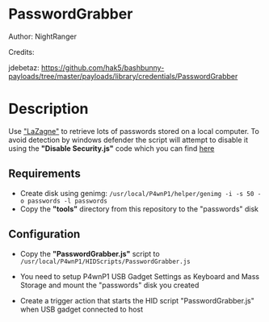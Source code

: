 # PasswordGrabber

Author: NightRanger

Credits: 


jdebetaz: https://github.com/hak5/bashbunny-payloads/tree/master/payloads/library/credentials/PasswordGrabber


# Description

Use ["LaZagne"](https://github.com/AlessandroZ/LaZagne) to retrieve lots of passwords stored on a local computer.
To avoid detection by windows defender the script will attempt to disable it using the **"Disable Security.js"** code which you can find [here](https://github.com/NightRang3r/P4wnP1-A.L.O.A.-Payloads/tree/master/HIDScripts/Disable%20Security)



## Requirements


* Create disk using genimg: ```/usr/local/P4wnP1/helper/genimg -i -s 50 -o passwords -l passwords```
* Copy the **"tools"** directory from this repository to the "passwords" disk


## Configuration

* Copy the **"PasswordGrabber.js"** script to ```/usr/local/P4wnP1/HIDScripts/PasswordGrabber.js```

* You need to setup P4wnP1 USB Gadget Settings as Keyboard and Mass Storage and mount the "passwords" disk you created
* Create a trigger action that starts the HID script "PasswordGrabber.js" when USB gadget connected to host
